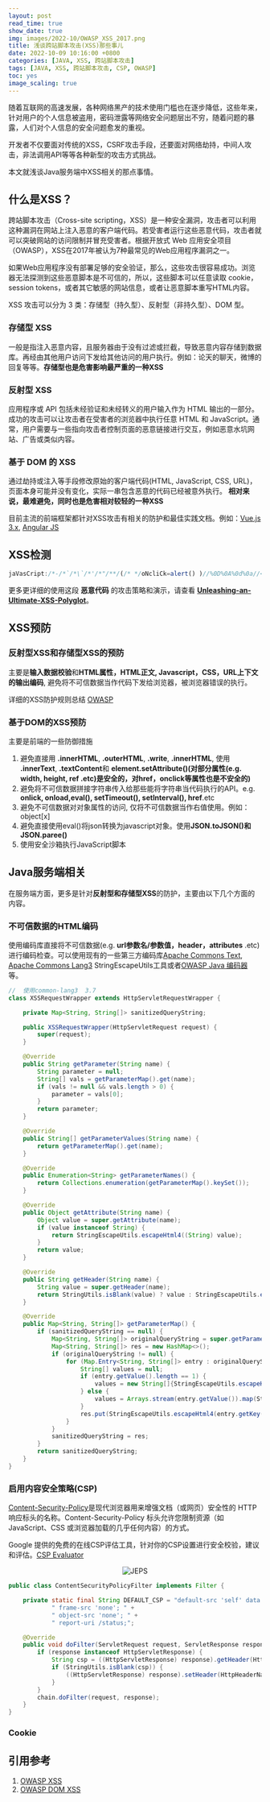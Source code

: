 ```yaml
---
layout: post
read_time: true
show_date: true
img: images/2022-10/OWASP_XSS_2017.png
title: 浅谈跨站脚本攻击(XSS)那些事儿
date: 2022-10-09 10:16:00 +0800
categories: [JAVA, XSS, 跨站脚本攻击]
tags: [JAVA, XSS, 跨站脚本攻击, CSP, OWASP]
toc: yes
image_scaling: true
---
```


随着互联网的高速发展，各种网络黑产的技术使用门槛也在逐步降低，这些年来，针对用户的个人信息被盗用，密码泄露等网络安全问题层出不穷，随着问题的暴露，人们对个人信息的安全问题愈发的重视。

开发者不仅要面对传统的XSS，CSRF攻击手段，还要面对网络劫持，中间人攻击，非法调用API等等各种新型的攻击方式挑战。

本文就浅谈Java服务端中XSS相关的那点事情。

## 什么是XSS？

跨站脚本攻击（Cross-site scripting，XSS）是一种安全漏洞，攻击者可以利用这种漏洞在网站上注入恶意的客户端代码。若受害者运行这些恶意代码，攻击者就可以突破网站的访问限制并冒充受害者。根据开放式 Web 应用安全项目（OWASP），XSS在2017年被认为7种最常见的Web应用程序漏洞之一。

如果Web应用程序没有部署足够的安全验证，那么，这些攻击很容易成功。浏览器无法探测到这些恶意脚本是不可信的，所以，这些脚本可以任意读取 cookie，session tokens，或者其它敏感的网站信息，或者让恶意脚本重写HTML内容。

XSS 攻击可以分为 3 类：存储型（持久型）、反射型（非持久型）、DOM 型。

### 存储型 XSS

一般是指注入恶意内容，且服务器由于没有过滤或拦截，导致恶意内容存储到数据库。再经由其他用户访问下发给其他访问的用户执行。例如：论天的聊天，微博的回复等等。**存储型也是危害影响最严重的一种XSS**

### 反射型 XSS

应用程序或 API 包括未经验证和未经转义的用户输入作为 HTML 输出的一部分。成功的攻击可以让攻击者在受害者的浏览器中执行任意 HTML 和 JavaScript。通常，用户需要与一些指向攻击者控制页面的恶意链接进行交互，例如恶意水坑网站、广告或类似内容。

### 基于 DOM 的 XSS

通过劫持或注入等手段修改原始的客户端代码(HTML, JavaScript, CSS, URL)，页面本身可能并没有变化，实际一串包含恶意的代码已经被意外执行。 **相对来说，最难避免，同时也是危害相对较轻的一种XSS**

目前主流的前端框架都针对XSS攻击有相关的防护和最佳实践文档。例如：[Vue.js 3.x](https://vuejs.org/guide/best-practices/security.html#what-vue-does-to-protect-you), [Angular JS](https://angular.cn/guide/security)


## XSS检测


```javascript
jaVasCript:/*-/*`/*\`/*'/*"/**/(/* */oNcliCk=alert() )//%0D%0A%0d%0a//</stYle/</titLe/</teXtarEa/</scRipt/--!>\x3csVg/<sVg/oNloAd=alert()//>\x3e
```

更多更详细的使用这段 **恶意代码** 的攻击策略和演示，请查看 **[Unleashing-an-Ultimate-XSS-Polyglot](https://github.com/0xsobky/HackVault/wiki/Unleashing-an-Ultimate-XSS-Polyglot)**。


## XSS预防

### 反射型XSS和存储型XSS的预防

主要是**输入数据校验**和**HTML属性，HTML正文, Javascript，CSS，URL上下文的输出编码**, 避免将不可信数据当作代码下发给浏览器，被浏览器错误的执行。

详细的XSS防护规则总结 [OWASP](https://cheatsheetseries.owasp.org/cheatsheets/Cross_Site_Scripting_Prevention_Cheat_Sheet.html#xss-prevention-rules-summary)

### 基于DOM的XSS预防

主要是前端的一些防御措施

1. 避免直接用 **.innerHTML**, **.outerHTML**, **.write**, **.innerHTML**, 使用 **.innerText**, **.textContent**和 **element.setAttribute()(对部分属性(e.g. width, height, ref .etc)是安全的，对href，onclick等属性也是不安全的)**
2. 避免将不可信数据拼接字符串传入给那些能将字符串当代码执行的API。e.g. **onlick, onload,eval(), setTimeout(), setInterval(), href**.etc
3. 避免不可信数据对对象属性的访问, 仅将不可信数据当作右值使用。例如：object[x]
4. 避免直接使用eval()将json转换为javascript对象。使用**JSON.toJSON()和JSON.paree()**
5. 使用安全沙箱执行JavaScript脚本

## Java服务端相关

在服务端方面，更多是针对**反射型和存储型XSS**的防护，主要由以下几个方面的内容。

### 不可信数据的HTML编码

使用编码库直接将不可信数据(e.g. **url参数名/参数值，header，attributes** .etc)进行编码检查。可以使用现有的一些第三方编码库[Apache Commons Text](https://commons.apache.org/proper/commons-text/javadocs/api-release/org/apache/commons/text/StringEscapeUtils.html), [Apache Commons Lang3](https://commons.apache.org/proper/commons-lang/apidocs/org/apache/commons/lang3/StringEscapeUtils.html) StringEscapeUtils工具或者[OWASP Java 编码器](https://owasp.org/www-project-java-encoder/) 等。

```java
//  使用common-lang3  3.7
class XSSRequestWrapper extends HttpServletRequestWrapper {

    private Map<String, String[]> sanitizedQueryString;

    public XSSRequestWrapper(HttpServletRequest request) {
        super(request);
    }

    @Override
    public String getParameter(String name) {
        String parameter = null;
        String[] vals = getParameterMap().get(name);
        if (vals != null && vals.length > 0) {
            parameter = vals[0];
        }
        return parameter;
    }

    @Override
    public String[] getParameterValues(String name) {
        return getParameterMap().get(name);
    }

    @Override
    public Enumeration<String> getParameterNames() {
        return Collections.enumeration(getParameterMap().keySet());
    }

    @Override
    public Object getAttribute(String name) {
        Object value = super.getAttribute(name);
        if (value instanceof String) {
            return StringEscapeUtils.escapeHtml4((String) value);
        }
        return value;
    }

    @Override
    public String getHeader(String name) {
        String value = super.getHeader(name);
        return StringUtils.isBlank(value) ? value : StringEscapeUtils.escapeHtml4(value);
    }

    @Override
    public Map<String, String[]> getParameterMap() {
        if (sanitizedQueryString == null) {
            Map<String, String[]> originalQueryString = super.getParameterMap();
            Map<String, String[]> res = new HashMap<>();
            if (originalQueryString != null) {
                for (Map.Entry<String, String[]> entry : originalQueryString.entrySet()) {
                    String[] values = null;
                    if (entry.getValue().length == 1) {
                        values = new String[]{StringEscapeUtils.escapeHtml4(entry.getValue()[0])};
                    } else {
                        values = Arrays.stream(entry.getValue()).map(StringEscapeUtils::escapeHtml4).toArray(String[]::new);
                    }
                    res.put(StringEscapeUtils.escapeHtml4(entry.getKey()), values);
                }
            }
            sanitizedQueryString = res;
        }
        return sanitizedQueryString;
    }
}
```

### 启用内容安全策略(CSP)

[Content-Security-Policy](https://content-security-policy.com/)是现代浏览器用来增强文档（或网页）安全性的 HTTP 响应标头的名称。Content-Security-Policy 标头允许您限制资源（如 JavaScript、CSS 或浏览器加载的几乎任何内容）的方式。

Google 提供的免费的在线CSP评估工具，针对你的CSP设置进行安全校验，建议和评估。[CSP Evaluator](https://csp-evaluator.withgoogle.com/)

<div align="center"><img src="{{site.baseurl}}images/{{page.date | date: "%Y-%m"}}/google_csp_evaluator.png" alt="JEPS"/></div>

```java
public class ContentSecurityPolicyFilter implements Filter {

    private static final String DEFAULT_CSP = "default-src 'self' data: 'unsafe-inline' 'unsafe-eval';" +
            " frame-src 'none'; " +
            " object-src 'none'; " +
            " report-uri /status;";

    @Override
    public void doFilter(ServletRequest request, ServletResponse response, FilterChain chain) throws IOException, ServletException {
        if (response instanceof HttpServletResponse) {
            String csp = ((HttpServletResponse) response).getHeader(HttpHeaderNames.CONTENT_SECURITY_POLICY.toString());
            if (StringUtils.isBlank(csp)) {
                ((HttpServletResponse) response).setHeader(HttpHeaderNames.CONTENT_SECURITY_POLICY.toString(), DEFAULT_CSP);
            }
        }
        chain.doFilter(request, response);
    }
}
```

### Cookie


## 引用参考

1. [OWASP XSS](https://www.owasp.org/index.php/XSS)
2. [OWASP DOM XSS](https://cheatsheetseries.owasp.org/cheatsheets/DOM_based_XSS_Prevention_Cheat_Sheet.html)














